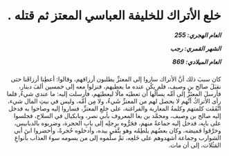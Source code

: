 <h1 dir="rtl">خلع الأتراك للخليفة العباسي المعتز ثم قتله  .</h1>

<h5 dir="rtl">العام الهجري:  255

الشهر القمري: رجب

العام الميلادي: 869</h5>

<p dir="rtl">كان سببَ ذلك أنَّ الأتراك ساروا إلى المعتزِّ يطلبون أرزاقهم، وقالوا: أعطِنا أرزاقَنا حتى نقبَلَ صالح بن وصيف، فلم يكُن عنده ما يعطيهم، فنزلوا معه إلى خمسين ألفَ دينار، فأرسلَ المعتَزُّ إلى أمِّه يسألُها أن تعطيَه مالًا ليعطيَهم، فأرسلت إليه: ما عندي شيءٌ, فلما رأى الأتراكُ أنَّهم لا يحصل لهم من المعتزِّ شَيءٌ، ولا مِن أمِّه، وليس في بيتِ المال شيء، اتَّفَقَت كلمتهم وكلمةُ المغاربة والفراغنة، على خلعِ المعتزِّ، فساروا إليه وصاحوا به فدخل إليه صالح بن وصيف، ومحمَّد بن بغا المعروف بأبي نصر، وبابكيال في السلاح، فجلسوا على بابِه، فدخل إليه جماعةٌ منهم، فجَرُّوه برِجلِه إلى بابِ الحجرة، وضربوه بالدبابيس، وخرَّقوا قميصَه، وكان بعضُهم يلطِمُه وهو يتَّقي بيده، وأدخلوه حُجرةً، وأحضروا ابنَ أبي الشوارب وجماعة أشهدوهم على خَلعِه، ثمَّ سلَّموه إلى من يسومه سوءَ العذاب بأنواعِ المَثُلات، إلى أن مات.</p></br>
